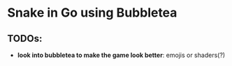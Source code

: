 # Snake in Go using Bubbletea

## TODOs:

- **look into bubbletea to make the game look better**: emojis or shaders(?)